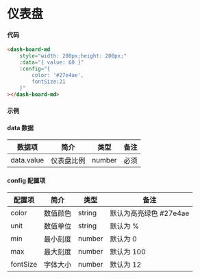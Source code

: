 # 仪表盘

#### 代码

```html
<dash-board-md
    style="width: 200px;height: 200px;"
    :data="{ value: 60 }"
    :config="{
        color: '#27e4ae',
        fontSize:21
    }"
></dash-board-md>
```

#### 示例

<dash-board-md style="width: 200px;height: 200px;" :data="{ value: 60 }" :config="{
        color: '#27e4ae',
        fontSize:16
    }"></dash-board-md>

#### data 数据

| 数据项     | 简介       | 类型   | 备注 |
| ---------- | ---------- | ------ | ---- |
| data.value | 仪表盘比例 | number | 必须 |

#### config 配置项

| 配置项   | 简介     | 类型   | 备注                   |
| -------- | -------- | ------ | ---------------------- |
| color    | 数值颜色 | string | 默认为高亮绿色 #27e4ae |
| unit     | 数值单位 | string | 默认为 %               |
| min      | 最小刻度 | number | 默认为 0               |
| max      | 最大刻度 | number | 默认为 100             |
| fontSize | 字体大小 | number | 默认为 12              |
